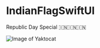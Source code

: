# IndianFlagSwiftUI
Republic Day Special 🇮🇳🇮🇳🇮🇳


![Image of Yaktocat](https://octodex.github.com/images/yaktocat.png)
